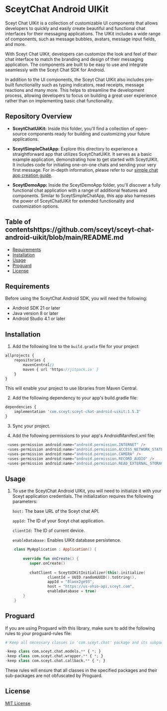 # SceytChat Android UIKit

Sceyt Chat UIKit is a collection of customizable UI components that allows developers to quickly and easily create beautiful and functional chat interfaces for their messaging applications. The UIKit includes a wide range of components, such as message bubbles, avatars, message input fields, and more.

With Sceyt Chat UIKit, developers can customize the look and feel of their chat interface to match the branding and design of their messaging application. The components are built to be easy to use and integrate seamlessly with the Sceyt Chat SDK for Android.

In addition to the UI components, the Sceyt Chat UIKit also includes pre-built functionality such as typing indicators, read receipts, message reactions and many more. This helps to streamline the development process, allowing developers to focus on building a great user experience rather than on implementing basic chat functionality.

## Repository Overview

- **SceytChatUiKit:** Inside this folder, you'll find a collection of open-source components ready for building and customizing your future applications.

- **SceytSimpleChatApp:** Explore this directory to experience a straightforward app that utilizes SceytChatUiKit. It serves as a basic example application, demonstrating how to get started with SceytUIKIt. It includes code for initiating one-on-one chats and sending your very first message. For in-depth information, please refer to our [simple chat app creation guide](https://docs.sceyt.com/chat/).

- **SceytDemoApp:** Inside the SceytDemoApp folder, you'll discover a fully functional chat application with a range of additional features and components. Similar to SceytSimpleChatApp, this app also harnesses the power of SceytChatUiKit for extended functionality and customization options.

## Table of contentshttps://github.com/sceyt/sceyt-chat-android-uikit/blob/main/README.md

* [Requirements](#requirements)
* [Installation](#installation)
* [Usage](#usage)
* [Proguard](#proguard)
* [License](#license)

## Requirements

Before using the SceytChat Android SDK, you will need the following:

- Android SDK 21 or later
- Java version 8 or later
- Android Studio 4.1 or later

## Installation

1. Add the following line to the `build.gradle` file for your project:

```scss
allprojects {
    repositories {
        mavenCentral()
        maven { url 'https://jitpack.io' }
    }
}
```
This will enable your project to use libraries from Maven Central.

2. Add the following dependency to your app's build.gradle file:

```python
dependencies {
    implementation 'com.sceyt:sceyt-chat-android-uikit:1.5.3'
}
```

3. Sync your project.

4. Add the following permissions to your app's AndroidManifest.xml file:

```php
 <uses-permission android:name="android.permission.INTERNET" />
 <uses-permission android:name="android.permission.ACCESS_NETWORK_STATE" />
 <uses-permission android:name="android.permission.CAMERA" />
 <uses-permission android:name="android.permission.RECORD_AUDIO" />
 <uses-permission android:name="android.permission.READ_EXTERNAL_STORAGE" />
```

## Usage

1. To use the SceytChat Android UIKit, you will need to initialize it with your Sceyt application credentials. The initialization requires the following parameters:

    `host:` The base URL of the Sceyt chat API.

    `appId:` The ID of your Sceyt chat application.

    `clientId:` The ID of current device.
   
    `enableDatabase:` Enables UIKit database persistence.

```kotlin
    class MyApplication : Application() {
    
        override fun onCreate() {
           super.onCreate()
           
           chatClient = SceytUIKitInitializer(this).initialize(
                   clientId = UUID.randomUUID().toString(),
                   appId = "8lwox2ge93",
                   host = "https://us-ohio-api.sceyt.com",
                   enableDatabase = true)
        }
    }
```

## Proguard

If you are using Proguard with this library, make sure to add the following rules to your proguard-rules file:

```python
# Keep all necessary classes in 'com.sceyt.chat' package and its subpackages

-keep class com.sceyt.chat.models.** { *; }
-keep class com.sceyt.chat.wrapper.** { *; }
-keep class com.sceyt.chat.callback.** { *; }
```

These rules will ensure that all classes in the specified packages and their sub-packages are not obfuscated by Proguard.


## License

[MIT License](LICENSE).

